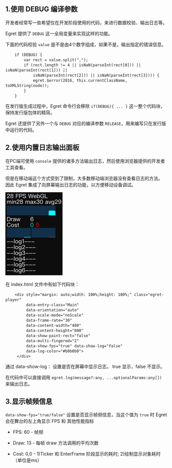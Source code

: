
## 1.使用 DEBUG 编译参数
开发者经常写一些希望仅在开发阶段使用的代码，来进行数据校验、输出日志等。

Egret 提供了 `DEBUG` 这一全局变量来实现这样的功能。

下面的代码校验 `value` 是不是由4个数字组成，如果不是，输出指定的错误信息。

```
	if (DEBUG) {
	    var rect = value.split(",");
	    if (rect.length != 4 || isNaN(parseInt(rect[0])) || isNaN(parseInt(rect[1])) ||
	        isNaN(parseInt(rect[2])) || isNaN(parseInt(rect[3]))) {
	        egret.$error(2016, this.currentClassName, toXMLString(node));
	    }
	}
```

在发行版生成过程中，Egret 命令行会移除 `if(DEBUG){ ... }` 这一整个代码块，保持发行版包体的精简。

Egret 还提供了另外一个与 `DEBUG` 对应的编译参数 `RELEASE`，用来编写只在发行版中运行的代码。


## 2.使用内置日志输出面板

在PC端可使用 `console` 提供的诸多方法输出日志，然后使用浏览器提供的开发者工具查看。

但是在移动端这个方式受到了限制，大多数移动端浏览器没有查看日志的方法。
因此 Egret 集成了向屏幕输出日志的功能，以方便移动设备调试。

![显示日志](p1.png)

在 index.html 文件中有如下代码块：

```
    <div style="margin: auto;width: 100%;height: 100%;" class="egret-player"
         data-entry-class="Main"
         data-orientation="auto"
         data-scale-mode="noScale"
         data-frame-rate="30"
         data-content-width="480"
         data-content-height="800"
         data-show-paint-rect="false"
         data-multi-fingered="2"
         data-show-fps="true" data-show-log="false"
         data-log-color="#b0b0b0"> 
     </div>
```

通过 data-show-log： 设置是否在屏幕中显示日志。 true 显示，false 不显示。

在代码中可以直接调用 `egret.log(message?:any, ...optionalParams:any[])` 来输出日志。

## 3.显示帧频信息

`data-show-fps="true/false"` 设置是否显示帧频信息，当这个值为 `true` 时 Egret 会在舞台的左上角显示 FPS 和 其他性能指标
		
* FPS:  60		- 帧频

* Draw: 13		- 每帧 draw 方法调用的平均次数
 
* Cost: 0,0		- 1)Ticker 和 EnterFrame 阶段显示的耗时; 2)绘制显示对象耗时（单位是ms） 

	